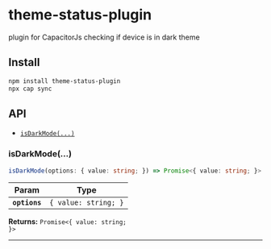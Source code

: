# theme-status-plugin

plugin for CapacitorJs checking if device is in dark theme

## Install

```bash
npm install theme-status-plugin
npx cap sync
```

## API

<docgen-index>

* [`isDarkMode(...)`](#isdarkmode)

</docgen-index>

<docgen-api>
<!--Update the source file JSDoc comments and rerun docgen to update the docs below-->

### isDarkMode(...)

```typescript
isDarkMode(options: { value: string; }) => Promise<{ value: string; }>
```

| Param         | Type                            |
| ------------- | ------------------------------- |
| **`options`** | <code>{ value: string; }</code> |

**Returns:** <code>Promise&lt;{ value: string; }&gt;</code>

--------------------

</docgen-api>
